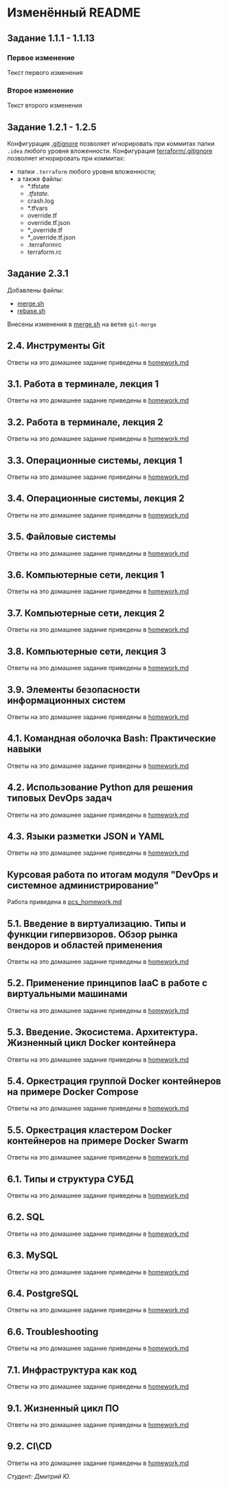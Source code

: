 # Изменённый README
## Задание 1.1.1 - 1.1.13
### Первое изменение
Текст первого изменения
### Второе изменение
Текст второго изменения
## Задание 1.2.1 - 1.2.5
Конфигурация [.gitignore](.gitignore) позволяет игнорировать при коммитах папки `.idea` любого уровня вложенности.
Конфигурация [terraform/.gitignore](terraform/.gitignore) позволяет игнорировать при коммитах:
- папки `.terraform` любого уровня вложенности;
- а также файлы:
  - *.tfstate
  - *.tfstate.*
  - crash.log
  - *.tfvars
  - override.tf
  - override.tf.json
  - *_override.tf
  - *_override.tf.json
  - .terraformrc
  - terraform.rc
## Задание 2.3.1
  Добавлены файлы:
  - [merge.sh](branching/merge.sh)
  - [rebase.sh](branching/rebase.sh)

Внесены изменения в [merge.sh](branching/merge.sh) на ветке `git-merge`

## 2.4. Инструменты Git
Ответы на это домашнее задание приведены в [homework.md](2.4/homework.md)

## 3.1. Работа в терминале, лекция 1
Ответы на это домашнее задание приведены в [homework.md](3.1/homework.md)

## 3.2. Работа в терминале, лекция 2
Ответы на это домашнее задание приведены в [homework.md](3.2/homework.md)

## 3.3. Операционные системы, лекция 1
Ответы на это домашнее задание приведены в [homework.md](3.3/homework.md)

## 3.4. Операционные системы, лекция 2
Ответы на это домашнее задание приведены в [homework.md](3.4/homework.md)

## 3.5. Файловые системы
Ответы на это домашнее задание приведены в [homework.md](3.5/homework.md)

## 3.6. Компьютерные сети, лекция 1
Ответы на это домашнее задание приведены в [homework.md](3.6/homework.md)

## 3.7. Компьютерные сети, лекция 2
Ответы на это домашнее задание приведены в [homework.md](3.7/homework.md)

## 3.8. Компьютерные сети, лекция 3
Ответы на это домашнее задание приведены в [homework.md](3.8/homework.md)

## 3.9. Элементы безопасности информационных систем
Ответы на это домашнее задание приведены в [homework.md](3.9/homework.md)

## 4.1. Командная оболочка Bash: Практические навыки
Ответы на это домашнее задание приведены в [homework.md](4.1/homework.md)

## 4.2. Использование Python для решения типовых DevOps задач
Ответы на это домашнее задание приведены в [homework.md](4.2/homework.md)

## 4.3. Языки разметки JSON и YAML
Ответы на это домашнее задание приведены в [homework.md](4.3/homework.md)

## Курсовая работа по итогам модуля "DevOps и системное администрирование"
Работа приведена в [pcs_homework.md](pcs/pcs_homework.md)

## 5.1. Введение в виртуализацию. Типы и функции гипервизоров. Обзор рынка вендоров и областей применения
Ответы на это домашнее задание приведены в [homework.md](5.1/homework.md)

## 5.2. Применение принципов IaaC в работе с виртуальными машинами
Ответы на это домашнее задание приведены в [homework.md](5.2/homework.md)

## 5.3. Введение. Экосистема. Архитектура. Жизненный цикл Docker контейнера
Ответы на это домашнее задание приведены в [homework.md](5.3/homework.md)

## 5.4. Оркестрация группой Docker контейнеров на примере Docker Compose
Ответы на это домашнее задание приведены в [homework.md](5.4/homework.md)

## 5.5. Оркестрация кластером Docker контейнеров на примере Docker Swarm
Ответы на это домашнее задание приведены в [homework.md](5.5/homework.md)

## 6.1. Типы и структура СУБД
Ответы на это домашнее задание приведены в [homework.md](6.1/homework.md)

## 6.2. SQL
Ответы на это домашнее задание приведены в [homework.md](6.2/homework.md)

## 6.3. MySQL
Ответы на это домашнее задание приведены в [homework.md](6.3/homework.md)

## 6.4. PostgreSQL
Ответы на это домашнее задание приведены в [homework.md](6.4/homework.md)

## 6.6. Troubleshooting
Ответы на это домашнее задание приведены в [homework.md](6.6/homework.md)

## 7.1. Инфраструктура как код
Ответы на это домашнее задание приведены в [homework.md](7.1/homework.md)

## 9.1. Жизненный цикл ПО
Ответы на это домашнее задание приведены в [homework.md](9.1/homework.md)

## 9.2. CI\CD
Ответы на это домашнее задание приведены в [homework.md](9.2/homework.md)

_Студент: Дмитрий Ю._